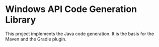 # Windows API Code Generation Library

This project implements the Java code generation.
It is the basis for the Maven and the Gradle plugin.
